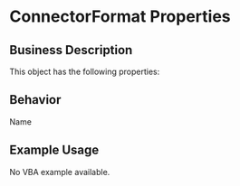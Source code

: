 # ConnectorFormat Properties

## Business Description
This object has the following properties:

## Behavior
Name

## Example Usage
No VBA example available.
